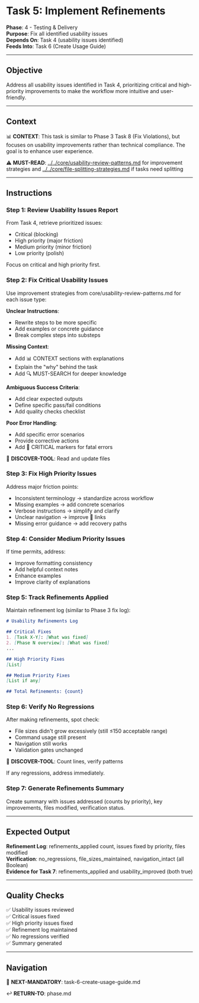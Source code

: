 # Task 5: Implement Refinements

**Phase**: 4 - Testing & Delivery  
**Purpose**: Fix all identified usability issues  
**Depends On**: Task 4 (usability issues identified)  
**Feeds Into**: Task 6 (Create Usage Guide)

---

## Objective

Address all usability issues identified in Task 4, prioritizing critical and high-priority improvements to make the workflow more intuitive and user-friendly.

---

## Context

📊 **CONTEXT**: This task is similar to Phase 3 Task 8 (Fix Violations), but focuses on usability improvements rather than technical compliance. The goal is to enhance user experience.

⚠️ **MUST-READ**: [../../core/usability-review-patterns.md](../../core/usability-review-patterns.md) for improvement strategies and [../../core/file-splitting-strategies.md](../../core/file-splitting-strategies.md) if tasks need splitting

---

## Instructions

### Step 1: Review Usability Issues Report

From Task 4, retrieve prioritized issues:
- Critical (blocking)
- High priority (major friction)
- Medium priority (minor friction)
- Low priority (polish)

Focus on critical and high priority first.

### Step 2: Fix Critical Usability Issues

Use improvement strategies from core/usability-review-patterns.md for each issue type:

**Unclear Instructions**:
- Rewrite steps to be more specific
- Add examples or concrete guidance
- Break complex steps into substeps

**Missing Context**:
- Add 📊 CONTEXT sections with explanations
- Explain the "why" behind the task
- Add 🔍 MUST-SEARCH for deeper knowledge

**Ambiguous Success Criteria**:
- Add clear expected outputs
- Define specific pass/fail conditions
- Add quality checks checklist

**Poor Error Handling**:
- Add specific error scenarios
- Provide corrective actions
- Add 🚨 CRITICAL markers for fatal errors

📖 **DISCOVER-TOOL**: Read and update files

### Step 3: Fix High Priority Issues

Address major friction points:
- Inconsistent terminology → standardize across workflow
- Missing examples → add concrete scenarios
- Verbose instructions → simplify and clarify
- Unclear navigation → improve 🎯 links
- Missing error guidance → add recovery paths

### Step 4: Consider Medium Priority Issues

If time permits, address:
- Improve formatting consistency
- Add helpful context notes
- Enhance examples
- Improve clarity of explanations

### Step 5: Track Refinements Applied

Maintain refinement log (similar to Phase 3 fix log):

```markdown
# Usability Refinements Log

## Critical Fixes
1. [Task X-Y]: [What was fixed]
2. [Phase N overview]: [What was fixed]
...

## High Priority Fixes
[List]

## Medium Priority Fixes
[List if any]

## Total Refinements: {count}
```

### Step 6: Verify No Regressions

After making refinements, spot check:
- File sizes didn't grow excessively (still ≤150 acceptable range)
- Command usage still present
- Navigation still works
- Validation gates unchanged

📖 **DISCOVER-TOOL**: Count lines, verify patterns

If any regressions, address immediately.

### Step 7: Generate Refinements Summary

Create summary with issues addressed (counts by priority), key improvements, files modified, verification status.

---

## Expected Output

**Refinement Log**: refinements_applied count, issues fixed by priority, files modified  
**Verification**: no_regressions, file_sizes_maintained, navigation_intact (all Boolean)  
**Evidence for Task 7**: refinements_applied and usability_improved (both true)

---

## Quality Checks

✅ Usability issues reviewed  
✅ Critical issues fixed  
✅ High priority issues fixed  
✅ Refinement log maintained  
✅ No regressions verified  
✅ Summary generated

---

## Navigation

🎯 **NEXT-MANDATORY**: task-6-create-usage-guide.md

↩️ **RETURN-TO**: phase.md

